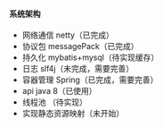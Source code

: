 #### 系统架构
* 网络通信 netty（已完成）
* 协议包 messagePack（已完成）
* 持久化 mybatis+mysql（待实现缓存）
* 日志 slf4j（未完成，需要完善）
* 容器管理 Spring（已完成，需要完善）
* api java 8（已使用）
* 线程池 （待实现）
* 实现静态资源映射（未开始）


